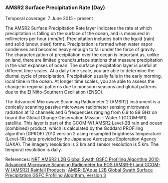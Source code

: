 ### AMSR2 Surface Precipitation Rate (Day)
Temporal coverage: 7 June 2015 - present

The AMSR2 Surface Precipitation Rate layer indicates the rate at which precipitation  is falling on the surface of the ocean, and is measured in millimeters per hour (mm/hr). Precipitation includes both the liquid (rain) and solid (snow, sleet) forms. Precipitation is formed when water vapor condenses and becomes heavy enough to fall under the force of gravity. The characterization of precipitation over the ocean is important as, unlike on land, there are limited ground/surface stations that measure precipitation in the vast expanses of ocean. The surface precipitation layer is useful at different time scales. At a daily time scale, you are able to determine the diurnal cycle of precipitation. Precipitation usually falls in the early morning, local time in the ocean. At longer time scales, you are able to assess the change in regional patterns due to monsoon seasons and global patterns due to the El Niño-Southern Oscillation (ENSO).

The Advanced Microwave Scanning Radiometer 2 (AMSR2) instrument is a conically scanning passive microwave radiometer sensing microwave radiation at 12 channels and 6 frequencies ranging from 6.9 to 89 GHz on board the Global Change Observation Mission – Water 1 (GCOM-W1) satellite. This layer is part of the GCOM-W1 AMSR2 Level-2B rain and ocean (combined) product, which is calculated by the Goddard PROFiling algorithm (GPROF) 2010 version 2 using resampled brightness temperature (Level-1R) data provided by the Japanese Aerospace Exploration Agency (JAXA). The imagery resolution is 2 km and sensor resolution is 5 km. The temporal resolution is daily.

References: [NRT AMSR2 L2B Global Swath GSFC Profiling Algorithm 2010](https://ghrc.nsstc.nasa.gov/hydro/details/A2_RainOcn_NRT); [Advanced Microwave Scanning Radiometer for EOS (AMSR-E) and GCOM-W (AMSR2) Rainfall Products](http://rain.atmos.colostate.edu/RAINMAP10v2/amsr_description.html); [AMSR-E/Aqua L2B Global Swath Surface Precipitation GSFC Profiling Algorithm, Version 3](https://nsidc.org/data/AE_Rain)
